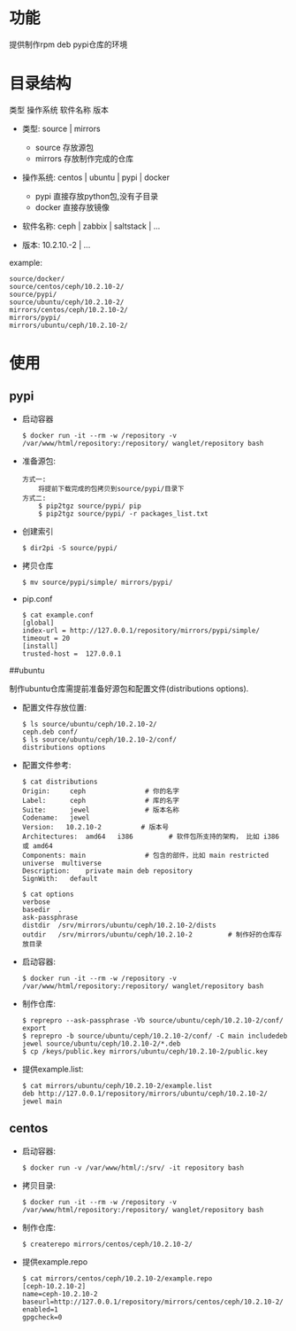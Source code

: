 # 功能

提供制作rpm deb pypi仓库的环境

# 目录结构

类型 操作系统 软件名称 版本

* 类型: source | mirrors

    * source 存放源包
    * mirrors 存放制作完成的仓库

* 操作系统: centos | ubuntu | pypi | docker

    * pypi 直接存放python包,没有子目录
    * docker 直接存放镜像

* 软件名称: ceph | zabbix | saltstack | ...

* 版本: 10.2.10.-2 | ...

example:

```
source/docker/
source/centos/ceph/10.2.10-2/
source/pypi/
source/ubuntu/ceph/10.2.10-2/
mirrors/centos/ceph/10.2.10-2/
mirrors/pypi/
mirrors/ubuntu/ceph/10.2.10-2/
```

# 使用

## pypi

* 启动容器

    ```
    $ docker run -it --rm -w /repository -v /var/www/html/repository:/repository/ wanglet/repository bash
    ```

* 准备源包:

    ```
    方式一:
        将提前下载完成的包拷贝到source/pypi/目录下
    方式二:
        $ pip2tgz source/pypi/ pip
        $ pip2tgz source/pypi/ -r packages_list.txt
    ```

* 创建索引

    ```
    $ dir2pi -S source/pypi/
    ```

* 拷贝仓库

    ```
    $ mv source/pypi/simple/ mirrors/pypi/
    ```

* pip.conf

    ```
    $ cat example.conf
    [global]
    index-url = http://127.0.0.1/repository/mirrors/pypi/simple/
    timeout = 20
    [install]
    trusted-host =  127.0.0.1
    ```

##ubuntu

制作ubuntu仓库需提前准备好源包和配置文件(distributions options).

* 配置文件存放位置:

    ```
    $ ls source/ubuntu/ceph/10.2.10-2/
    ceph.deb conf/
    $ ls source/ubuntu/ceph/10.2.10-2/conf/
    distributions options
    ```

* 配置文件参考:

    ```
    $ cat distributions
    Origin:     ceph               # 你的名字
    Label:      ceph               # 库的名字
    Suite:      jewel              # 版本名称
    Codename:   jewel
    Version:   10.2.10-2          # 版本号
    Architectures:  amd64   i386         # 软件包所支持的架构， 比如 i386 或 amd64
    Components: main               # 包含的部件，比如 main restricted universe  multiverse
    Description:    private main deb repository
    SignWith:   default

    $ cat options
    verbose
    basedir  .
    ask-passphrase
    distdir  /srv/mirrors/ubuntu/ceph/10.2.10-2/dists
    outdir   /srv/mirrors/ubuntu/ceph/10.2.10-2         # 制作好的仓库存放目录
    ```

* 启动容器:

    ```
    $ docker run -it --rm -w /repository -v /var/www/html/repository:/repository/ wanglet/repository bash
    ```

* 制作仓库:

    ```
    $ reprepro --ask-passphrase -Vb source/ubuntu/ceph/10.2.10-2/conf/ export
    $ reprepro -b source/ubuntu/ceph/10.2.10-2/conf/ -C main includedeb jewel source/ubuntu/ceph/10.2.10-2/*.deb
    $ cp /keys/public.key mirrors/ubuntu/ceph/10.2.10-2/public.key
    ```

* 提供example.list:

    ```
    $ cat mirrors/ubuntu/ceph/10.2.10-2/example.list
    deb http://127.0.0.1/repository/mirrors/ubuntu/ceph/10.2.10-2/ jewel main
    ```

## centos


* 启动容器:

    ```
    $ docker run -v /var/www/html/:/srv/ -it repository bash
    ```

* 拷贝目录:

    ```
    $ docker run -it --rm -w /repository -v /var/www/html/repository:/repository/ wanglet/repository bash
    ```

* 制作仓库:

    ```
    $ createrepo mirrors/centos/ceph/10.2.10-2/
    ```

* 提供example.repo

    ```
    $ cat mirrors/centos/ceph/10.2.10-2/example.repo
    [ceph-10.2.10-2]
    name=ceph-10.2.10-2
    baseurl=http://127.0.0.1/repository/mirrors/centos/ceph/10.2.10-2/
    enabled=1
    gpgcheck=0
    ```
